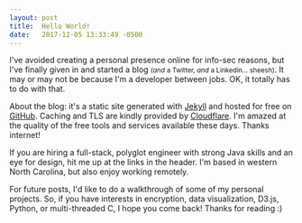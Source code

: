 ```yaml
---
layout: post
title:  Hello World!
date:   2017-12-05 13:33:49 -0500
---
```


I've avoided creating a personal presence online for info-sec reasons, but I've finally given in and
started a blog <small>(_and_ a Twitter, _and_ a Linkedin... sheesh)</small>. It may or may not be because I'm a developer between jobs. OK, it totally has to do with that.

About the blog: it's a static site generated with [Jekyll](https://jekyllrb.com/) and hosted for free on [GitHub](https://pages.github.com/). Caching and TLS are kindly provided by [Cloudflare](https://www.cloudflare.com/). I'm amazed at the quality of the free tools and services available these days. Thanks internet!

If you are hiring a full-stack, polyglot engineer with strong Java skills and an eye for design, hit me up at the links in the header. I'm based in western North Carolina, but also enjoy working remotely.

For future posts, I'd like to do a walkthrough of some of my personal projects. So, if you have interests in encryption, data visualization, D3.js, Python, or multi-threaded C, I hope you come back! Thanks for reading :)
